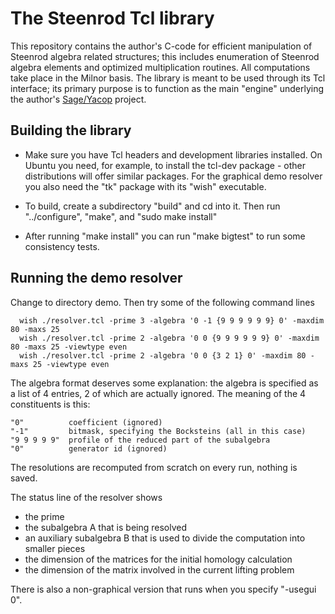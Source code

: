 # The Steenrod Tcl library

This repository contains the author's C-code for efficient manipulation
of Steenrod algebra related structures; this includes enumeration of Steenrod
algebra elements and optimized multiplication routines. All computations
take place in the Milnor basis. The library is meant to be used through its
Tcl interface; its primary purpose is to function as the main "engine"
underlying the author's [Sage/Yacop](https://github.com/cnassau/yacop-sage) project.

## Building the library

* Make sure you have Tcl headers and development libraries installed. On Ubuntu
you need, for example, to install the tcl-dev package - other distributions will
offer similar packages. For the graphical demo resolver you also need the "tk"
package with its "wish" executable.

* To build, create a subdirectory "build" and cd into it. Then run "../configure", "make", and "sudo make install"

* After running "make install" you can run "make bigtest" to run some consistency tests.

## Running the demo resolver

Change to directory demo. Then try some of the following command lines

```
  wish ./resolver.tcl -prime 3 -algebra '0 -1 {9 9 9 9 9 9} 0' -maxdim 80 -maxs 25
  wish ./resolver.tcl -prime 2 -algebra '0 0 {9 9 9 9 9 9} 0' -maxdim 80 -maxs 25 -viewtype even
  wish ./resolver.tcl -prime 2 -algebra '0 0 {3 2 1} 0' -maxdim 80 -maxs 25 -viewtype even
```

The algebra format deserves some explanation: the algebra is specified as
a list of 4 entries, 2 of which are actually ignored. The meaning of the 4 constituents
is this:

    "0"          coefficient (ignored)
    "-1"         bitmask, specifying the Bocksteins (all in this case)
    "9 9 9 9 9"  profile of the reduced part of the subalgebra     
    "0"          generator id (ignored)

The resolutions are recomputed from scratch on every run, nothing is saved.

The status line of the resolver shows
  - the prime
  - the subalgebra A that is being resolved
  - an auxiliary subalgebra B that is used to divide the computation into smaller pieces 
  - the dimension of the matrices for the initial homology calculation
  - the dimension of the matrix involved in the current lifting problem

There is also a non-graphical version that runs when you specify "-usegui 0".
